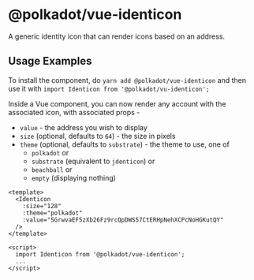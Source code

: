 # @polkadot/vue-identicon

A generic identity icon that can render icons based on an address.

## Usage Examples

To install the component, do `yarn add @polkadot/vue-identicon` and then use it with `import Identicon from '@polkadot/vu-identicon';`

Inside a Vue component, you can now render any account with the associated icon, with associated props -

- `value` - the address you wish to display
- `size` (optional, defaults to `64`) - the size in pixels
- `theme` (optional, defaults to `substrate`) - the theme to use, one of
  - `polkadot` or
  - `substrate` (equivalent to `jdenticon`) or
  - `beachball` or
  - `empty` (displaying nothing)

```
<template>
  <Identicon
    :size="128"
    :theme="polkadot"
    :value="5GrwvaEF5zXb26Fz9rcQpDWS57CtERHpNehXCPcNoHGKutQY"
  />
</template>

<script>
  import Identicon from '@polkadot/vue-identicon';
  ...
</script>
```